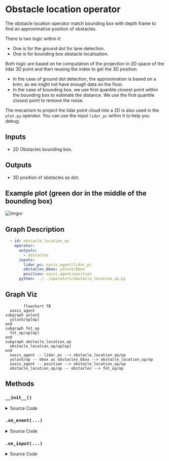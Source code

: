 
 
# Obstacle location operator

The obstacle location operator match bounding box with depth frame to find an approximative position of obstacles.

There is two logic within it:
- One is for the ground dot for lane detection.
- One is for bounding box obstacle localisation.

Both logic are based on he computation of the projection in 2D space of the lidar 3D point and then reusing the index to get the 3D position.

- In the case of ground dot detection, the approximation is based on a knnr, as we might not have enough data on the floor.
- In the case of bounding box, we use first quantile closest point within the bounding box to estimate the distance. We use the first quantile closest point to remove the noise.

The mecanism to project the lidar point cloud into a 2D is also used in the `plot.py` operator. You can use the input `lidar_pc` within it to help you debug.

## Inputs

- 2D Obstacles bounding box.

## Outputs

- 3D position of obstacles as dot.

## Example plot (green dor in the middle of the bounding box)

![Imgur](https://i.imgur.com/Aq33qy5.png)

## Graph Description

```yaml
  - id: obstacle_location_op
    operator: 
      outputs:
        - obstacles
      inputs:
        lidar_pc: oasis_agent/lidar_pc
        obstacles_bbox: yolov5/bbox
        position: oasis_agent/position
      python: ../../operators/obstacle_location_op.py
```

## Graph Viz

```mermaid
        flowchart TB
  oasis_agent
subgraph yolov5
  yolov5/op[op]
end
subgraph fot_op
  fot_op/op[op]
end
subgraph obstacle_location_op
  obstacle_location_op/op[op]
end
  oasis_agent -- lidar_pc --> obstacle_location_op/op
  yolov5/op -- bbox as obstacles_bbox --> obstacle_location_op/op
  oasis_agent -- position --> obstacle_location_op/op
  obstacle_location_op/op -- obstacles --> fot_op/op
```


<!---
This file is auto-generated using:
node .scripts/generate-python-operator-doc.js
-->

## Methods

### `__init__()`



<details>
  <summary>Source Code</summary>

```python
    def __init__(self):
        self.point_cloud = []
        self.camera_point_cloud = []
        self.ground_point_cloud = []
        self.camera_ground_point_cloud = []
        self.last_point_cloud = []
        self.last_camera_point_cloud = []
        self.obstacles = []
        self.obstacles_bbox = []
        self.position = []
        self.lanes = []


```

</details>

### `.on_event(...)`



<details>
  <summary>Source Code</summary>

```python

    def on_event(
        self,
        dora_event: dict,
        send_output: Callable[[str, bytes], None],
    ) -> DoraStatus:
        if dora_event["type"] == "INPUT":
            return self.on_input(dora_event, send_output)
        return DoraStatus.CONTINUE


```

</details>


### `.on_input(...)`



<details>
  <summary>Source Code</summary>

```python

    def on_input(
        self,
        dora_input: dict,
        send_output: Callable[[str, bytes], None],
    ):
        if "lidar_pc" == dora_input["id"]:
            point_cloud = np.array(dora_input["value"])
            point_cloud = point_cloud.reshape((-1, 3))

            # From Velodyne axis to Camera axis
            # from Velodyne axis:
            # x -> forward, y -> right, z -> top
            # to Camera axis:
            # x -> right, y -> bottom, z -> forward
            point_cloud = np.dot(
                point_cloud,
                VELODYNE_MATRIX,
            )

            # Forward points only ( forward = z > 0.1 )
            point_cloud = point_cloud[np.where(point_cloud[:, 2] > 0.1)]

            # Remove ground points. Above lidar only ( bottom = y < 1.0 )
            above_ground_point_index = np.where(point_cloud[:, 1] < 1.0)
            point_cloud = point_cloud[above_ground_point_index]
            self.ground_point_cloud = point_cloud[above_ground_point_index == False]

            # 3D array -> 2D array with index_x -> pixel x, index_y -> pixel_y, value -> z
            camera_point_cloud = local_points_to_camera_view(
                point_cloud, INTRINSIC_MATRIX
            ).T
            self.camera_ground_point_cloud = local_points_to_camera_view(
                self.ground_point_cloud, INTRINSIC_MATRIX
            ).T

            self.camera_point_cloud = camera_point_cloud
            self.point_cloud = point_cloud

        elif "position" == dora_input["id"]:
            # Add sensor transform
            self.position = dora_input["value"].to_numpy()
            self.extrinsic_matrix = get_extrinsic_matrix(
                get_projection_matrix(self.position)
            )

        elif "lanes" == dora_input["id"]:
            lanes = np.array(dora_input["value"]).reshape((-1, 60, 2))

            knnr = KNeighborsRegressor(n_neighbors=4)
            knnr.fit(self.camera_ground_point_cloud[:, :2], self.ground_point_cloud)

            processed_lanes = []
            for lane in lanes:
                lane_location = knnr.predict(lane)
                lane_location = np.array(lane_location)

                lane_location = np.hstack(
                    (
                        lane_location,
                        np.ones((lane_location.shape[0], 1)),
                    )
                )
                lane_location = np.dot(lane_location, self.extrinsic_matrix.T)[:, :3]
                processed_lanes.append(lane_location)
            processed_lanes = pa.array(np.array(processed_lanes, np.float32).ravel())

            send_output("global_lanes", processed_lanes, dora_input["metadata"])

        elif "obstacles_bbox" == dora_input["id"]:
            if len(self.position) == 0 or len(self.point_cloud) == 0:
                return DoraStatus.CONTINUE

            # bbox = np.array([[min_x, max_x, min_y, max_y, confidence, label], ... n_bbox ... ])
            self.obstacles_bbox = np.array(dora_input["value"]).reshape((-1, 6))

            obstacles_with_location = []
            for obstacle_bb in self.obstacles_bbox:
                [min_x, max_x, min_y, max_y, confidence, label] = obstacle_bb
                z_points = self.point_cloud[
                    np.where(
                        (self.camera_point_cloud[:, 0] > min_x)
                        & (self.camera_point_cloud[:, 0] < max_x)
                        & (self.camera_point_cloud[:, 1] > min_y)
                        & (self.camera_point_cloud[:, 1] < max_y)
                    )
                ]
                if len(z_points) > 0:
                    closest_point = z_points[
                        z_points[:, 2].argsort()[int(len(z_points) / 4)]
                    ]
                    obstacles_with_location.append(closest_point)
            if len(obstacles_with_location) > 0:
                obstacles_with_location = np.array(obstacles_with_location)
                obstacles_with_location = np.hstack(
                    (
                        obstacles_with_location,
                        np.ones((obstacles_with_location.shape[0], 1)),
                    )
                )
                obstacles_with_location = np.dot(
                    obstacles_with_location, self.extrinsic_matrix.T
                )[:, :3]

                predictions = get_predictions(
                    self.obstacles_bbox, obstacles_with_location
                )
                predictions_bytes = pa.array(np.array(predictions, np.float32).ravel())

                send_output("obstacles", predictions_bytes, dora_input["metadata"])
            else:
                send_output(
                    "obstacles",
                    pa.array(np.array([]).ravel()),
                    dora_input["metadata"],
                )
        return DoraStatus.CONTINUE


```

</details>




<!---
This file is auto-generated using:
node .scripts/generate-python-operator-doc.js
-->
